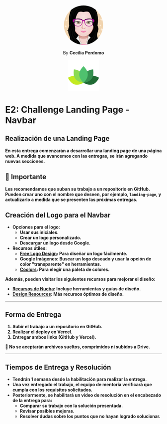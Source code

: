 <p align="center">
    <img src="./assets/img/myAvatar.png" width="25%" style="border-radius: 50%;">
</p>

<p align="center">
    By <b>Cecilia Perdomo<b>
</p>


<p align="center">
    <img src="./assets/img/logo3.png" width="20%">
</p>

# E2: Challenge Landing Page - Navbar

## Realización de una Landing Page

En esta entrega comenzarán a desarrollar una landing page de una página web. A medida que avancemos con las entregas, se irán agregando nuevas secciones.

## 🚨 Importante
Les recomendamos que suban su trabajo a un repositorio en GitHub. Pueden crear uno con el nombre que deseen, por ejemplo, `landing-page`, y actualizarlo a medida que se presenten las próximas entregas.

<!-- [Enlace con más detalles sobre la entrega](https://drive.google.com/file/d/1lpdXjZtyGejIMaygvZt9QxOXle38Uvhc/view) -->

## Creación del Logo para el Navbar
- **Opciones para el logo**:
  - Usar sus iniciales.
  - Crear un logo personalizado.
  - Descargar un logo desde Google.
- **Recursos útiles**:
  - [Free Logo Design](https://es.freelogodesign.org/): Para diseñar un logo fácilmente.
  - Google Imágenes: Buscar un logo deseado y usar la opción de color "transparente" en herramientas.
  - [Coolors](https://coolors.co/): Para elegir una paleta de colores.

Además, pueden visitar los siguientes recursos para mejorar el diseño:
- [Recursos de Nucba](https://plataforma.nucba.io/s/tools/): Incluye herramientas y guías de diseño.
- [Design Resources](https://www.designresourc.es/): Más recursos óptimos de diseño.

---

## Forma de Entrega
1. Subir el trabajo a un repositorio en GitHub.
2. Realizar el deploy en Vercel.
3. Entregar **ambos links** (GitHub y Vercel).
   
🚫 No se aceptarán archivos sueltos, comprimidos ni subidos a Drive.

---

## Tiempos de Entrega y Resolución
- Tendrán **1 semana** desde la habilitación para realizar la entrega.
- Una vez entregado el trabajo, el equipo de mentoría verificará que cumpla con los requisitos solicitados.
- Posteriormente, se habilitará un video de resolución en el encabezado de la entrega para:
  - Comparar su trabajo con la solución presentada.
  - Revisar posibles mejoras.
  - Resolver dudas sobre los puntos que no hayan logrado solucionar.

